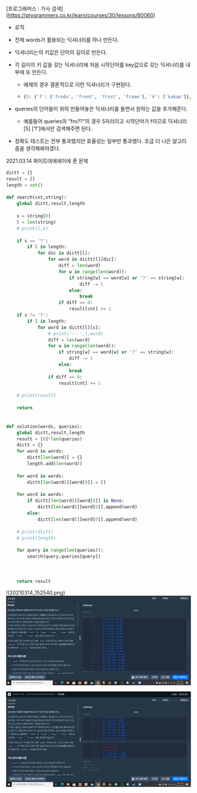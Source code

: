 [프로그래머스  : 가사 검색] (https://programmers.co.kr/learn/courses/30/lessons/60060)



- 로직

- 전체 words가 활용되는 딕셔너리를 하나 만든다.

- 딕셔너리는의 키값은 단어의 길이로 만든다.

- 각 길이의 키 값을 갖는 딕셔너리에 처음 시작단어를 key값으로 갖는 딕셔너리를 내부에 또 만든다.

  - 예제의 경우 결론적으로 이런 딕셔너리가 구현된다.

  - ```python
    {5: {'f': ['frodo', 'front', 'frost', 'frame'], 'k': ['kakao']}, 6: {'f': ['frozen']}}
    ```

- queries의 단어들이 위의 만들어놓은 딕셔너리를 돌면서 원하는 값을 추가해준다.

  - 예를들어 queries의 "fro??"의 경우 5자리이고 시작단어가 f이므로 딕셔너리 [5] ['f']에서만 검색해주면 된다.

- 정확도 테스트는 전부 통과했지만 효율성는 일부만 통과했다. 조금 더 나은 알고리즘을 생각해봐야겠다.



2021.03.14 화이트데에에이에 푼 문제



```python
dictt = {}
result = []
length = set()

def search(cnt,string):
    global dictt,result,length
    
    s = string[0]
    l = len(string)
    # print(l,s)
    
    if s == '?':
        if l in length:
            for dic in dictt[l]:
                for word in dictt[l][dic]:
                    diff = len(word)
                    for w in range(len(word)):
                        if string[w] == word[w] or '?' == string[w]:
                            diff -= 1
                        else:
                            break
                    if diff == 0:
                        result[cnt] += 1
    if s != '?':
        if l in length:
            for word in dictt[l][s]:
                # print('---',l,word)
                diff = len(word)
                for w in range(len(word)):
                    if string[w] == word[w] or '?' == string[w]:
                        diff -= 1
                    else:
                        break
                if diff == 0:
                    result[cnt] += 1
                    
    # print(result)
                    
    return


def solution(words, queries):
    global dictt,result,length
    result = [0]*len(queries)
    dictt = {}
    for word in words:
        dictt[len(word)] = {}
        length.add(len(word))
        
    for word in words:
        dictt[len(word)][word[0]] = []
        
    for word in words:
        if dictt[len(word)][word[0]] is None:
            dictt[len(word)][word[0]].append(word)
        else:
            dictt[len(word)][word[0]].append(word)
            
    # print(dictt)
    # print(length)
    
    for query in range(len(queries)):
        search(query,queries[query])
        
        
        
    return result
```

!(20210314_152540.png)![20210314_152451](20210314_152451.png)

![20210314_152540](20210314_152540.png)